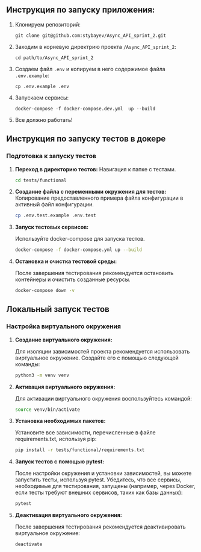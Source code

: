 ## Инструкция по запуску приложения:

1) Клонируем репозиторий:
   ```
   git clone git@github.com:stybayev/Async_API_sprint_2.git
   ```
2) Заходим в корневую директрию проекта `/Async_API_sprint_2`:
   ```
   cd path/to/Async_API_sprint_2
   ```
3) Создаем файл `.env` и копируем в него содержимое файла `.env.example`:
   ```
   cp .env.example .env
   ```
4) Запускаем сервисы:
   ```
   docker-compose -f docker-compose.dev.yml  up --build 
   ```
5) Все должно работать!

## Инструкция по запуску тестов в докере

### Подготовка к запуску тестов

1. **Переход в директорию тестов:**
   Навигация к папке с тестами.
   ```bash
   cd tests/functional
   
2. **Создание файла с переменными окружения для тестов:**
   Копирование предоставленного примера файла конфигурации в активный файл конфигурации.
   ```bash
   cp .env.test.example .env.test

3. **Запуск тестовых сервисов:**

   Используйте docker-compose для запуска тестов.
   ```bash
   docker-compose -f docker-compose.yml up --build
   
4. **Остановка и очистка тестовой среды:**

   После завершения тестирования рекомендуется остановить контейнеры и очистить созданные ресурсы.

   ```bash
   docker-compose down -v

## Локальный запуск тестов

### Настройка виртуального окружения

1. **Создание виртуального окружения:**

   Для изоляции зависимостей проекта рекомендуется использовать виртуальное окружение. Создайте его с помощью следующей команды:
   ```bash
   python3 -m venv venv

2. **Активация виртуального окружения:**

   Для активации виртуального окружения воспользуйтесь командой:
   ```bash
   source venv/bin/activate

3. **Установка необходимых пакетов:**

   Установите все зависимости, перечисленные в файле requirements.txt, используя pip:
   ```bash
   pip install -r tests/functional/requirements.txt
   
4. **Запуск тестов с помощью pytest:**

   После настройки окружения и установки зависимостей, вы можете запустить тесты, используя pytest. Убедитесь, что все сервисы, необходимые для тестирования, запущены (например, через Docker, если тесты требуют внешних сервисов, таких как базы данных):   
   ```bash
   pytest
   
5. **Деактивация виртуального окружения:**
   
   После завершения тестирования рекомендуется деактивировать виртуальное окружение:
   ```bash
   deactivate